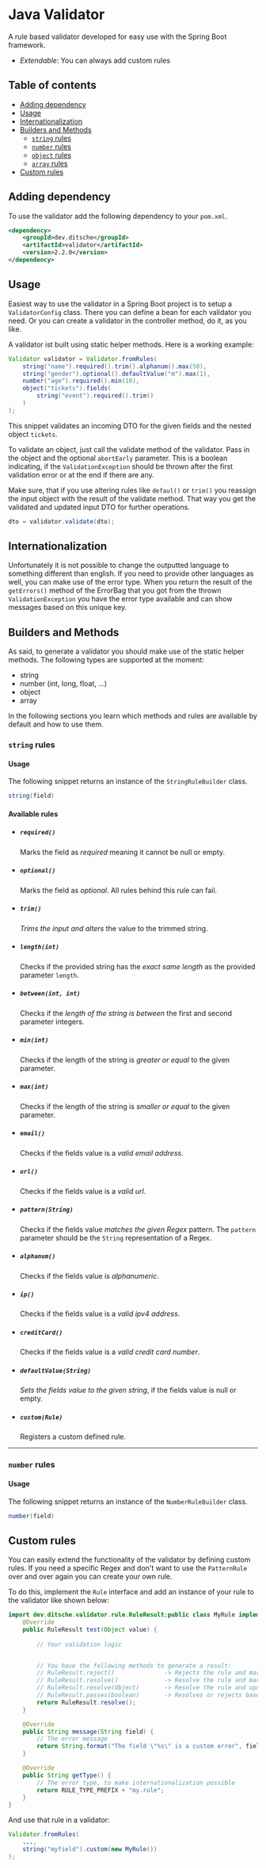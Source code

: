 # Java Validator
A rule based validator developed for easy use with the Spring Boot framework.

- *Extendable*: You can always add custom rules

## Table of contents
- [Adding dependency](#adding-dependency)
- [Usage](#usage)
- [Internationalization](#internationalization)
- [Builders and Methods](#builders-and-methods)
    - [`string` rules](#string-rules)
    - [`number` rules](#number-rules)
    - [`object` rules](#object-rules)
    - [`array` rules](#array-rules)
- [Custom rules](#custom-rules)

## Adding dependency
To use the validator add the following dependency to your `pom.xml`.
```xml
<dependency>
    <groupId>dev.ditsche</groupId>
    <artifactId>validator</artifactId>
    <version>2.2.0</version>
</dependency>
```

## Usage

Easiest way to use the validator in a Spring Boot project is to setup a `ValidatorConfig` class. There you can
define a bean for each validator you need. Or you can create a validator in the controller method, do it, as you like.

A validator ist built using static helper methods. Here is a working example:

```java
Validator validator = Validator.fromRules(
    string("name").required().trim().alphanum().max(50),
    string("gender").optional().defaultValue("m").max(1),
    number("age").required().min(18),
    object("tickets").fields(
        string("event").required().trim()
    )
);
```

This snippet validates an incoming DTO for the given fields and the nested object `tickets`.

To validate an object, just call the validate method of the validator. Pass in the object and the optional `abortEarly`
parameter. This is a boolean indicating, if the `ValidationException` should be thrown after the first validation error
or at the end if there are any.

Make sure, that if you use altering rules like `defaul()` or `trim()` you reassign the input object with the result of
the validate method. That way you get the validated and updated input DTO for further operations.

```java
dto = validator.validate(dto);
```

## Internationalization
Unfortunately it is not possible to change the outputted language to something different than english.
If you need to provide other languages as well, you can make use of the error type. When
you return the result of the `getErrors()` method of the ErrorBag that you got from the thrown
`ValidationException` you have the error type available and can show messages based on this
unique key. 

## Builders and Methods
As said, to generate a validator you should make use of the static helper methods.
The following types are supported at the moment:
- string
- number (int, long, float, ...)
- object
- array

In the following sections you learn which methods and rules are available by default and how
to use them.

### `string` rules

#### Usage
The following snippet returns an instance of the `StringRuleBuilder` class.
```java
string(field)
```

#### Available rules

- ##### `required()`
    Marks the field as *required* meaning it cannot be null or empty.
    
- ##### `optional()`
    Marks the field as *optional*. All rules behind this rule can fail.

- ##### `trim()`
    *Trims the input and alters* the value to the trimmed string.

- ##### `length(int)`
    Checks if the provided string has the *exact same length* as the provided parameter `length`.
    
- ##### `between(int, int)`
    Checks if the *length of the string is between* the first and second parameter integers.
    
- ##### `min(int)`
    Checks if the length of the string is *greater or equal* to the given parameter.

- ##### `max(int)`
    Checks if the length of the string is *smaller or equal* to the given parameter.

- ##### `email()`
    Checks if the fields value is a *valid email address*.

- ##### `url()`
    Checks if the fields value is a *valid url*.

- ##### `pattern(String)`
    Checks if the fields value *matches the given Regex* pattern. The 
    `pattern` parameter should be the `String` representation of a Regex.

- ##### `alphanum()`
    Checks if the fields value is *alphanumeric*.

- ##### `ip()`
    Checks if the fields value is a *valid ipv4 address*.

- ##### `creditCard()`
    Checks if the fields value is a *valid credit card number*.

- ##### `defaultValue(String)`
    *Sets the fields value to the given string*, if the fields value is null or empty.

- ##### `custom(Rule)`
    Registers a custom defined rule.

---    

### `number` rules

#### Usage
The following snippet returns an instance of the `NumberRuleBuilder` class.
```java
number(field)
```

## Custom rules
You can easily extend the functionality of the validator by defining custom rules. If you need a specific Regex and don't
want to use the `PatternRule` over and over again you can create your own rule.

To do this, implement the `Rule` interface and add an instance of your rule to the validator like shown below:

```java
import dev.ditsche.validator.rule.RuleResult;public class MyRule implements Rule {
    @Override
    public RuleResult test(Object value) {
        
        // Your validation logic


        // You have the following methods to generate a result:
        // RuleResult.reject()              -> Rejects the rule and marks it as not passed.
        // RuleResult.resolve()             -> Resolve the rule and mark it passed.
        // RuleResult.resolve(Object)       -> Resolve the rule and update the value of the field.
        // RuleResult.passes(boolean)       -> Resolves or rejects based on the given boolean or expression.
        return RuleResult.resolve();
    }

    @Override
    public String message(String field) {
        // The error message
        return String.format("The field \"%s\" is a custom error", field);
    }

    @Override
    public String getType() {
        // The error type, to make internationalization possible
        return RULE_TYPE_PREFIX + "my.rule";
    }
}
```

And use that rule in a validator:

```java
Validator.fromRules(
    ...,
    string("myfield").custom(new MyRule())
);
```

